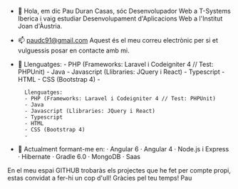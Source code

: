 - 👋 Hola, em dic Pau Duran Casas, sóc Desenvolupador Web a T-Systems Iberica i vaig estudiar Desenvolupament d'Aplicacions Web a l'Institut Joan d'Àustria.
- 📫 paudc91@gmail.com Aquest és el meu correu electrònic per si et vulguessis posar en contacte amb mi.
- 🌱 Llenguatges:
        - PHP (Frameworks: Laravel i Codeigniter 4 // Test: PHPUnit)
        - Java
        - Javascript (Llibraries: JQuery i React)
        - Typescript
        - HTML
        - CSS (Bootstrap 4)
        - 

        Llenguatges:
        - PHP (Frameworks: Laravel i Codeigniter 4 // Test: PHPUnit)
        - Java
        - Javascript (Llibraries: JQuery i React)
        - Typescript
        - HTML
        - CSS (Bootstrap 4)
        - 
       
- 👀 Actualment formant-me en: 
        · Angular 6
        · Angular 4
        · Node.js i Express
        · Hibernate
        · Gradle 6.0
        · MongoDB
        · Saas
      
En el meu espai GITHUB trobaràs els projectes que he fet per compte propi, estas convidat a fer-hi un cop d'ull!
Gràcies pel teu temps!
Pau
